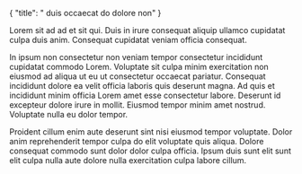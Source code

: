 {
  "title": " duis occaecat do dolore non"
}

Lorem sit ad ad et sit qui. Duis in irure consequat aliquip ullamco cupidatat culpa duis anim. Consequat cupidatat veniam officia consequat.

In ipsum non consectetur non veniam tempor consectetur incididunt cupidatat commodo Lorem. Voluptate sit culpa minim exercitation non eiusmod ad aliqua ut eu ut consectetur occaecat pariatur. Consequat incididunt dolore ea velit officia laboris quis deserunt magna. Ad quis et incididunt minim officia Lorem amet esse consectetur labore. Deserunt id excepteur dolore irure in mollit. Eiusmod tempor minim amet nostrud. Voluptate nulla eu dolor tempor.

Proident cillum enim aute deserunt sint nisi eiusmod tempor voluptate. Dolor anim reprehenderit tempor culpa do elit voluptate quis aliqua. Dolore consequat commodo sunt dolor dolor culpa officia. Ipsum duis sunt elit sunt elit culpa nulla aute dolore nulla exercitation culpa labore cillum.